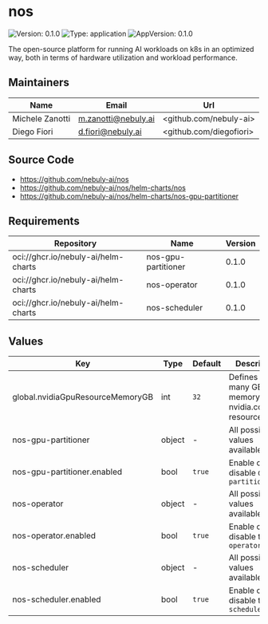 # nos

![Version: 0.1.0](https://img.shields.io/badge/Version-0.0.1--alpha.3-informational?style=flat-square) ![Type: application](https://img.shields.io/badge/Type-application-informational?style=flat-square) ![AppVersion: 0.1.0](https://img.shields.io/badge/AppVersion-0.0.1--alpha.3-informational?style=flat-square)

The open-source platform for running AI workloads on k8s in an optimized way, both in terms of hardware utilization and workload performance.

## Maintainers

| Name | Email | Url |
| ---- | ------ | --- |
| Michele Zanotti | <m.zanotti@nebuly.ai> | <github.com/nebuly-ai> |
| Diego Fiori | <d.fiori@nebuly.ai> | <github.com/diegofiori> |

## Source Code

* <https://github.com/nebuly-ai/nos>
* <https://github.com/nebuly-ai/nos/helm-charts/nos>
* <https://github.com/nebuly-ai/nos/helm-charts/nos-gpu-partitioner>

## Requirements

| Repository | Name | Version |
|------------|------|---------|
| oci://ghcr.io/nebuly-ai/helm-charts | nos-gpu-partitioner | 0.1.0 |
| oci://ghcr.io/nebuly-ai/helm-charts | nos-operator | 0.1.0 |
| oci://ghcr.io/nebuly-ai/helm-charts | nos-scheduler | 0.1.0 |

## Values

| Key | Type | Default | Description |
|-----|------|---------|-------------|
| global.nvidiaGpuResourceMemoryGB | int | `32` | Defines how many GB of memory each nvidia.com/gpu resource has. |
| nos-gpu-partitioner | object | - | All possible values available [here](https://github.com/nebuly-ai/nos/tree/main/helm-charts/nos-gpu-partitioner). |
| nos-gpu-partitioner.enabled | bool | `true` | Enable or disable `GPU partitioner` |
| nos-operator | object | - | All possible values available [here](https://github.com/nebuly-ai/nos/tree/main/helm-charts/nos-operator). |
| nos-operator.enabled | bool | `true` | Enable or disable the `nos operator` |
| nos-scheduler | object | - | All possible values available [here](https://github.com/nebuly-ai/nos/tree/main/helm-charts/nos-scheduler). |
| nos-scheduler.enabled | bool | `true` | Enable or disable the `nos scheduler` |

